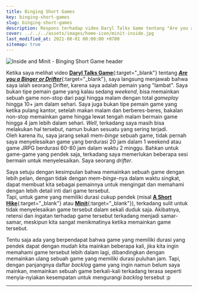 ```yaml
---
title: Binging Short Games
key: binging-short-games
slug: binging-short-games
description: Respons terhadap video Daryl Talks Game tentang "Are you a Binger or Drifter" yang dikaitkan dengan durasi dari sebuah game.
cover: ../../../assets/images/home-icon/minit-inside.jpg
last_modified_at: 2021-08-01 00:00:00 +0700
sitemap: true
---
```


![Inside and Minit - Binging Short Game header](../../../assets/images/minit-inside.jpg)

Ketika saya melihat video [**Daryl Talks Game**](https://www.youtube.com/c/DarylTalksGames){:target="_blank"} tentang [***Are you a Binger or Drifter***](https://www.youtube.com/watch?v=GIDc_g7hydY){:target="_blank"}, saya langsung menjawab bahwa saya ialah seorang Drifter, karena saya adalah pemain yang "lambat". Saya bukan tipe pemain game yang kalau sedang *weekend*, bisa memainkan sebuah game non-stop dari pagi hingga malam dengan total *gameplay* hingga 10+ jam dalam sehari. Saya juga bukan tipe pemain game yang ketika pulang kantor, setelah makan malam dan berberes-beres, bakalan non-stop memainkan game hingga lewat tengah malam bermain game hingga 4 jam lebih dalam sehari. *Well*, terkadang saya masih bisa melakukan hal tersebut, namun bukan sesuatu yang sering terjadi.  
Oleh karena itu, saya jarang sekali mem-*binge* sebuah game, tidak pernah saya menyelesaikan game yang berdurasi 20 jam dalam 1 weekend atau game JRPG berdurasi 60-80 jam dalam waktu 2 minggu. Bahkan untuk game-game yang pendek saja, terkadang saya memerlukan beberapa sesi bermain untuk menyelesaikan. Saya seorang *drifter*.  

Saya setuju dengan kesimpulan bahwa memainkan sebuah game dengan lebih pelan, dengan tidak dengan mem-*binge*-nya dalam waktu singkat, dapat membuat kita sebagai pemainnya untuk mengingat dan memahami dengan lebih detail inti dari game tersebut.  
Tapi, untuk game yang memiliki durasi cukup pendek (misal [**A Short Hike**](https://ashorthike.com/){:target="_blank"} atau [**Minit**](https://minitgame.com/){:target="_blank"}), terkadang sulit untuk tidak menyelesaikan game tersebut dalam sekali duduk saja. Akibatnya, retensi dan ingatan terhadap game tersebut terkadang menjadi samar-samar, meskipun kita sangat menikmatinya ketika memainkan game tersebut.  

Tentu saja ada yang berpendapat bahwa game yang memiliki durasi yang pendek dapat dengan mudah kita mainkan beberapa kali, jika kita ingin memahami game tersebut lebih dalam lagi, dibandingkan dengan memainkan ulang sebuah game yang memiliki durasi puluhan jam. Tapi, dengan panjangnya daftar *backlog* game yang ingin namun belum saya mainkan, memainkan sebuah game berkali-kali terkadang terasa seperti menyia-nyiakan kesempatan untuk mengurangi *backlog* tersebut :p  

***